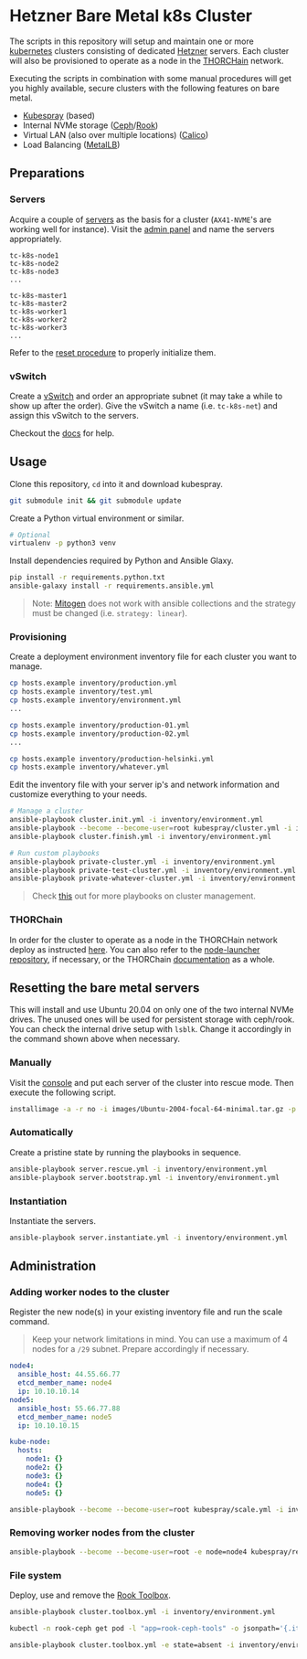 # Hetzner Bare Metal k8s Cluster

The scripts in this repository will setup and maintain one or more [kubernetes][k8s] clusters consisting of dedicated [Hetzner][hetzner] servers. Each cluster will also be provisioned to operate as a node in the [THORCHain][tc] network.

Executing the scripts in combination with some manual procedures will get you highly available, secure clusters with the following features on bare metal.

* [Kubespray][kubespray] (based)
* Internal NVMe storage ([Ceph][ceph]/[Rook][rook])
* Virtual LAN (also over multiple locations) ([Calico][calico])
* Load Balancing ([MetalLB][metallb])

## Preparations

### Servers

Acquire a couple of [servers][buy] as the basis for a cluster (`AX41-NVME`'s are working well for instance). Visit the [admin panel][admin] and name the servers appropriately.

```text
tc-k8s-node1
tc-k8s-node2
tc-k8s-node3
...

tc-k8s-master1
tc-k8s-master2
tc-k8s-worker1
tc-k8s-worker2
tc-k8s-worker3
...
```

Refer to the [reset procedure][reset] to properly initialize them.

### vSwitch

Create a [vSwitch][vswitch] and order an appropriate subnet (it may take a while to show up after the order). Give the vSwitch a name (i.e. `tc-k8s-net`) and assign this vSwitch to the servers.

Checkout the [docs][vswitch_docs] for help.

## Usage

Clone this repository, `cd` into it and download kubespray.

```bash
git submodule init && git submodule update
```

Create a Python virtual environment or similar.

```bash
# Optional
virtualenv -p python3 venv
```

Install dependencies required by Python and Ansible Glaxy.

```bash
pip install -r requirements.python.txt
ansible-galaxy install -r requirements.ansible.yml
```

> Note: [Mitogen][mitogen] does not work with ansible collections and the strategy must be changed (i.e. `strategy: linear`).

### Provisioning

Create a deployment environment inventory file for each cluster you want to manage.

```bash
cp hosts.example inventory/production.yml
cp hosts.example inventory/test.yml
cp hosts.example inventory/environment.yml
...

cp hosts.example inventory/production-01.yml
cp hosts.example inventory/production-02.yml
...

cp hosts.example inventory/production-helsinki.yml
cp hosts.example inventory/whatever.yml
```

Edit the inventory file with your server ip's and network information and customize everything to your needs.

```bash
# Manage a cluster
ansible-playbook cluster.init.yml -i inventory/environment.yml
ansible-playbook --become --become-user=root kubespray/cluster.yml -i inventory/environment.yml
ansible-playbook cluster.finish.yml -i inventory/environment.yml

# Run custom playbooks
ansible-playbook private-cluster.yml -i inventory/environment.yml
ansible-playbook private-test-cluster.yml -i inventory/environment.yml
ansible-playbook private-whatever-cluster.yml -i inventory/environment.yml
```

> Check [this][kubespray] out for more playbooks on cluster management.

### THORChain

In order for the cluster to operate as a node in the THORCHain network deploy as instructed [here][tc_deplyoing]. You can also refer to the [node-launcher repository][node-launcher], if necessary, or the THORChain [documentation][tc_docs] as a whole.

## Resetting the bare metal servers

This will install and use Ubuntu 20.04 on only one of the two internal NVMe drives. The unused ones will be used for persistent storage with ceph/rook. You can check the internal drive setup with `lsblk`. Change it accordingly in the command shown above when necessary.

### Manually

Visit the [console][admin] and put each server of the cluster into rescue mode. Then execute the following script.

```bash
installimage -a -r no -i images/Ubuntu-2004-focal-64-minimal.tar.gz -p /:ext4:all -d nvme0n1 -f yes -t yes -n hostname
```

### Automatically

Create a pristine state by running the playbooks in sequence.

```bash
ansible-playbook server.rescue.yml -i inventory/environment.yml
ansible-playbook server.bootstrap.yml -i inventory/environment.yml
```

### Instantiation

Instantiate the servers.

```bash
ansible-playbook server.instantiate.yml -i inventory/environment.yml
```

## Administration

### Adding worker nodes to the cluster

Register the new node(s) in your existing inventory file and run the scale command.

> Keep your network limitations in mind. You can use a maximum of 4 nodes for a `/29` subnet. Prepare accordingly if necessary.

```yml
node4:
  ansible_host: 44.55.66.77
  etcd_member_name: node4
  ip: 10.10.10.14
node5:
  ansible_host: 55.66.77.88
  etcd_member_name: node5
  ip: 10.10.10.15

kube-node:
  hosts:
    node1: {}
    node2: {}
    node3: {}
    node4: {}
    node5: {}
```

```bash
ansible-playbook --become --become-user=root kubespray/scale.yml -i inventory/environment.yml
```

### Removing worker nodes from the cluster

```bash
ansible-playbook --become --become-user=root -e node=node4 kubespray/remove-node.yml -i inventory/environment.yml
```

### File system

Deploy, use and remove the [Rook Toolbox](toolbox).

```bash
ansible-playbook cluster.toolbox.yml -i inventory/environment.yml

kubectl -n rook-ceph get pod -l "app=rook-ceph-tools" -o jsonpath='{.items[0].metadata.name}') bash

ansible-playbook cluster.toolbox.yml -e state=absent -i inventory/environment.yml
```

[reset]: #resetting-the-bare-metal-servers
[hetzner]: https://www.hetzner.com
[buy]: https://www.hetzner.com/dedicated-rootserver/matrix-ax
[admin]: https://robot.your-server.de/server
[vswitch]: https://robot.your-server.de/vswitch/index
[vswitch_docs]: https://docs.hetzner.com/robot/dedicated-server/network/vswitch
[k8s]: https://kubernetes.io
[kubespray]: https://kubespray.io/
[metallb]: https://metallb.universe.tf
[calico]: https://www.projectcalico.org
[ceph]: https://ceph.io
[rook]: https://rook.io
[toolbox]: https://rook.io/docs/rook/v1.4/ceph-toolbox.html
[mitogen]: https://mitogen.readthedocs.io/en/python3/ansible.html
[tc]: https://thorchain.org
[tc_docs]: https://docs.thorchain.org
[tc_deplyoing]: https://docs.thorchain.org/thornodes/kubernetes/deploying
[node-launcher]: https://gitlab.com/thorchain/devops/node-launcher
